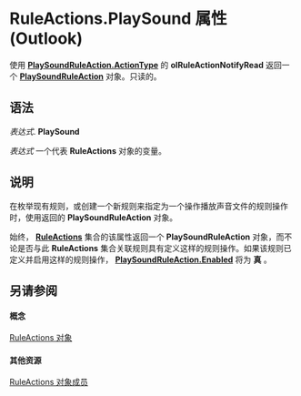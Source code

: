 
# RuleActions.PlaySound 属性 (Outlook)

使用 **[PlaySoundRuleAction.ActionType](f3b2ec1d-9b8b-64b8-cc02-9d1aec8fd764.md)** 的 **olRuleActionNotifyRead** 返回一个 **[PlaySoundRuleAction](6a7a1f78-640e-8ffc-558c-c26b87638d64.md)** 对象。只读的。


## 语法

 _表达式_. **PlaySound**

 _表达式_ 一个代表 **RuleActions** 对象的变量。


## 说明

在枚举现有规则，或创建一个新规则来指定为一个操作播放声音文件的规则操作时，使用返回的 **PlaySoundRuleAction** 对象。

始终，  **[RuleActions](82ba76cd-86a4-3372-cb51-2df1d58c8b71.md)** 集合的该属性返回一个 **PlaySoundRuleAction** 对象，而不论是否与此 **RuleActions** 集合关联规则具有定义这样的规则操作。如果该规则已定义并启用这样的规则操作， **[PlaySoundRuleAction.Enabled](7a8b222e-a9db-f38f-8f8b-a834ff46c39a.md)** 将为 **真** 。


## 另请参阅


#### 概念


[RuleActions 对象](82ba76cd-86a4-3372-cb51-2df1d58c8b71.md)
#### 其他资源


[RuleActions 对象成员](ea4c7acb-2ce2-ecf9-046f-2eb48d4935bb.md)